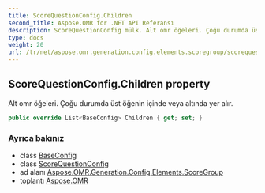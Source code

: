 ```yaml
---
title: ScoreQuestionConfig.Children
second_title: Aspose.OMR for .NET API Referansı
description: ScoreQuestionConfig mülk. Alt omr öğeleri. Çoğu durumda üst öğenin içinde veya altında yer alır.
type: docs
weight: 20
url: /tr/net/aspose.omr.generation.config.elements.scoregroup/scorequestionconfig/children/
---
```

## ScoreQuestionConfig.Children property

Alt omr öğeleri. Çoğu durumda üst öğenin içinde veya altında yer alır.

```csharp
public override List<BaseConfig> Children { get; set; }
```

### Ayrıca bakınız

* class [BaseConfig](../../../aspose.omr.generation.config/baseconfig/)
* class [ScoreQuestionConfig](../)
* ad alanı [Aspose.OMR.Generation.Config.Elements.ScoreGroup](../../scorequestionconfig/)
* toplantı [Aspose.OMR](../../../)


